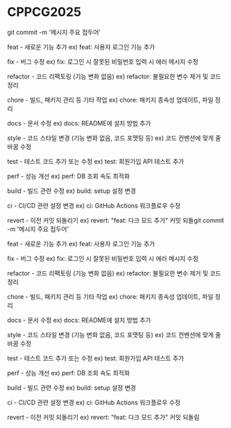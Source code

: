 # CPPCG2025

git commit -m '메시지 주요 접두어'

feat - 새로운 기능 추가
ex) feat: 사용자 로그인 기능 추가

fix - 버그 수정
ex) fix: 로그인 시 잘못된 비밀번호 입력 시 에러 메시지 수정

refactor - 코드 리팩토링 (기능 변화 없음)
ex) refactor: 불필요한 변수 제거 및 코드 정리

chore - 빌드, 패키지 관리 등 기타 작업
ex) chore: 패키지 종속성 업데이트, 파일 정리

docs - 문서 수정
ex) docs: README에 설치 방법 추가

style - 코드 스타일 변경 (기능 변화 없음, 코드 포맷팅 등)
ex) 코드 컨벤션에 맞게 줄 바꿈 수정

test - 테스트 코드 추가 또는 수정
ex) test: 회원가입 API 테스트 추가

perf - 성능 개선
ex) perf: DB 조회 속도 최적화

build - 빌드 관련 수정
ex) build: setup 설정 변경

ci - CI/CD 관련 설정 변경
ex) ci: GitHub Actions 워크플로우 수정

revert - 이전 커밋 되돌리기
ex) revert: "feat: 다크 모드 추가" 커밋 되돌git commit -m '메시지 주요 접두어'

feat - 새로운 기능 추가
ex) feat: 사용자 로그인 기능 추가

fix - 버그 수정
ex) fix: 로그인 시 잘못된 비밀번호 입력 시 에러 메시지 수정

refactor - 코드 리팩토링 (기능 변화 없음)
ex) refactor: 불필요한 변수 제거 및 코드 정리

chore - 빌드, 패키지 관리 등 기타 작업
ex) chore: 패키지 종속성 업데이트, 파일 정리

docs - 문서 수정
ex) docs: README에 설치 방법 추가

style - 코드 스타일 변경 (기능 변화 없음, 코드 포맷팅 등)
ex) 코드 컨벤션에 맞게 줄 바꿈 수정

test - 테스트 코드 추가 또는 수정
ex) test: 회원가입 API 테스트 추가

perf - 성능 개선
ex) perf: DB 조회 속도 최적화

build - 빌드 관련 수정
ex) build: setup 설정 변경

ci - CI/CD 관련 설정 변경
ex) ci: GitHub Actions 워크플로우 수정

revert - 이전 커밋 되돌리기
ex) revert: "feat: 다크 모드 추가" 커밋 되돌림


